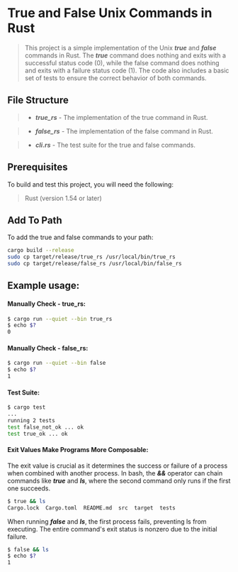 # True and False Unix Commands in Rust

>This project is a simple implementation of the Unix ***true*** and ***false*** commands in Rust.
The ***true*** command does nothing and exits with a successful status code (0), while the false command does nothing and exits with a failure status code (1). The code also includes a basic set of tests to ensure the correct behavior of both commands.

## File Structure

>- ***true_rs*** - The implementation of the true command in Rust.

>- ***false_rs*** - The implementation of the false command in Rust.

>- ***cli.rs*** - The test suite for the true and false commands.

## Prerequisites
To build and test this project, you will need the following:

>Rust (version 1.54 or later)

## Add To Path
To add the true and false commands to your path:

```bash
cargo build --release
sudo cp target/release/true_rs /usr/local/bin/true_rs
sudo cp target/release/false_rs /usr/local/bin/false_rs
```

## Example usage:

#### Manually Check - true_rs:
```bash
$ cargo run --quiet --bin true_rs
$ echo $?
0
```

#### Manually Check - false_rs:
```bash
$ cargo run --quiet --bin false
$ echo $?
1
```

#### Test Suite:

```bash
$ cargo test
...
running 2 tests
test false_not_ok ... ok
test true_ok ... ok
```

#### Exit Values Make Programs More Composable:
The exit value is crucial as it determines the success or failure of a process when combined with another process.
In bash, the ***&&*** operator can chain commands like ***true*** and ***ls***, where the second command only runs if the first one succeeds.

```bash
$ true && ls
Cargo.lock  Cargo.toml  README.md  src  target  tests
```

When running ***false*** and ***ls***, the first process fails, preventing ls from executing.
The entire command's exit status is nonzero due to the initial failure.

```bash
$ false && ls
$ echo $?
1
```
